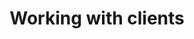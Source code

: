 ---
layout: default
title: Working with clients
permalink: /working-with-clients
parent: 
has_children: true
nav_order: 1
---